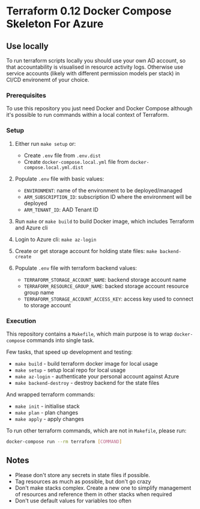 # Terraform 0.12 Docker Compose Skeleton For Azure

## Use locally

To run terraform scripts locally you should use your own AD account, so that accountability is visualised in resource activity logs. Otherwise use service accounts (likely with different permission models per stack) in CI/CD environemt of your choice.

### Prerequisites

To use this repository you just need Docker and Docker Compose although it's possible to run commands within a local context of Terraform.

### Setup

1. Either run `make setup` or:
    * Create `.env` file from `.env.dist`
    * Create `docker-compose.local.yml` file from `docker-compose.local.yml.dist`

2. Populate `.env` file with basic values:
    * `ENVIRONMENT`: name of the environment to be deployed/managed
    * `ARM_SUBSCRIPTION_ID`: subscription ID where the environment will be deployed
    * `ARM_TENANT_ID`: AAD Tenant ID
    
3. Run `make` or `make build` to build Docker image, which includes Terraform and Azure cli

4. Login to Azure cli: `make az-login`

5. Create or get storage account for holding state files: `make backend-create`
    
6. Populate `.env` file with terraform backend values:
    * `TERRAFORM_STORAGE_ACCOUNT_NAME`: backend storage account name
    * `TERRAFORM_RESOURCE_GROUP_NAME`: backed storage account resource group name
    * `TERRAFORM_STORAGE_ACCOUNT_ACCESS_KEY`: access key used to connect to storage account
    
### Execution

This repository contains a `Makefile`, which main purpose is to wrap `docker-compose` commands into single task.

Few tasks, that speed up development and testing:

* `make build` - build terraform docker image for local usage
* `make setup` - setup local repo for local usage
* `make az-login` - authenticate your personal account against Azure
* `make backend-destroy` - destroy backend for the state files

And wrapped terraform commands:

* `make init` - initialise stack
* `make plan` - plan changes
* `make apply` - apply changes

To run other terraform commands, which are not in `Makefile`, please run:
```bash
docker-compose run --rm terraform [COMMAND]
```

## Notes

* Please don't store any secrets in state files if possible.
* Tag resources as much as possible, but don't go crazy
* Don't make stacks complex. Create a new one to simplify management of resources and reference them in other stacks when required
* Don't use default values for variables too often
